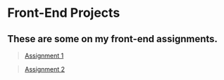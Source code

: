 # Front-End Projects
## These are some on my front-end assignments.

> [Assignment 1](https://1447bits.github.io/frontend/Assignment1/)

> [Assignment 2](https://1447bits.github.io/frontend/Assignment2/)

